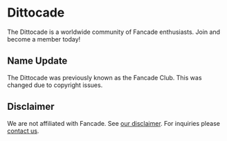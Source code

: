 # Dittocade

The Dittocade is a worldwide community of Fancade enthusiasts. Join and become a member today!

## Name Update

The Dittocade was previously known as the Fancade Club. This was changed due to copyright issues.

## Disclaimer

We are not affiliated with Fancade. See [our disclaimer](https://ditto.cade.party/disclaimer). For inquiries please [contact us](https://ditto.cade.party/contact).
